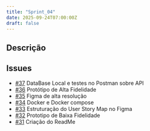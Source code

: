 ```yaml
---
title: "Sprint_04"
date: 2025-09-24T07:00:00Z
draft: false
---
```


## Descrição


## Issues
- [#37](/issues/issue-37/) DataBase Local e testes no Postman sobre API
- [#36](/issues/issue-36/) Protótipo de Alta Fidelidade
- [#35](/issues/issue-35/) Figma de alta resolução
- [#34](/issues/issue-34/) Docker e Docker compose
- [#33](/issues/issue-33/) Estruturação do User Story Map no Figma
- [#32](/issues/issue-32/) Prototipo de Baixa Fidelidade
- [#31](/issues/issue-31/) Criação do ReadMe
